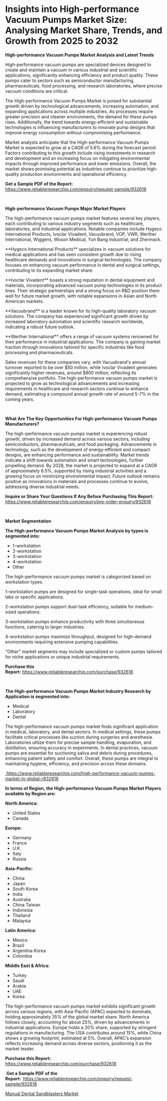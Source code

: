 <p><h1>Insights into High-performance Vacuum Pumps Market Size: Analysing Market Share, Trends, and Growth from 2025 to 2032</h1></p><p><strong>High-performance Vacuum Pumps Market Analysis and Latest Trends</strong></p>
<p><p>High-performance vacuum pumps are specialized devices designed to create and maintain a vacuum in various industrial and scientific applications, significantly enhancing efficiency and product quality. These pumps cater to sectors such as semiconductor manufacturing, pharmaceuticals, food processing, and research laboratories, where precise vacuum conditions are critical.</p><p>The High-performance Vacuum Pumps Market is poised for substantial growth driven by technological advancements, increasing automation, and expanding applications across multiple industries. As processes require greater precision and cleaner environments, the demand for these pumps rises. Additionally, the trend towards energy-efficient and sustainable technologies is influencing manufacturers to innovate pump designs that improve energy consumption without compromising performance.</p><p>Market analysts anticipate that the High-performance Vacuum Pumps Market is expected to grow at a CAGR of 5.6% during the forecast period. Factors contributing to this growth include rising investments in research and development and an increasing focus on mitigating environmental impacts through improved performance and lower emissions. Overall, the market shows promising potential as industries continue to prioritize high-quality production environments and operational efficiency.</p></p>
<p><strong>Get a Sample PDF of the Report:&nbsp;</strong> <a href="https://www.reliableresearchiq.com/enquiry/request-sample/932618?utm_campaign=2716&utm_medium=2&utm_source=Github&utm_content=ia&utm_term=21032025&utm_id=high-performance-vacuum-pumps">https://www.reliableresearchiq.com/enquiry/request-sample/932618</a></p>
<p>&nbsp;</p>
<p><strong>High-performance Vacuum Pumps Major Market Players</strong></p>
<p><p>The high-performance vacuum pumps market features several key players, each contributing to various industry segments such as healthcare, laboratories, and industrial applications. Notable companies include Hygeco International Products, Ivoclar Vivadent, Vacuubrand, VOP, VWR, Werther International, Wiggens, Woson Medical, Yuh Bang Industrial, and Zhermack.</p><p>**Hygeco International Products** specializes in vacuum solutions for medical applications and has seen consistent growth due to rising healthcare demands and innovations in surgical technologies. The company focuses on enhancing vacuum performance in dental and surgical settings, contributing to its expanding market share.</p><p>**Ivoclar Vivadent** boasts a strong reputation in dental equipment and materials, incorporating advanced vacuum pump technologies in its product lines. Their strategic partnerships and a strong focus on R&D position them well for future market growth, with notable expansions in Asian and North American markets.</p><p>**Vacuubrand** is a leader known for its high-quality laboratory vacuum solutions. The company has experienced significant growth driven by increased laboratory automation and scientific research worldwide, indicating a robust future outlook.</p><p>**Werther International** offers a range of vacuum systems renowned for their performance in industrial applications. The company is gaining market traction through innovations tailored for specific industries like food processing and pharmaceuticals.</p><p>Sales revenues for these companies vary, with Vacuubrand's annual turnover reported to be over $50 million, while Ivoclar Vivadent generates significantly higher revenues, around $800 million, reflecting its comprehensive portfolio. The high-performance vacuum pumps market is projected to grow as technological advancements and increasing requirements in healthcare and research sectors continue to enhance demand, estimating a compound annual growth rate of around 5-7% in the coming years.</p></p>
<p>&nbsp;</p>
<p><strong>What Are The Key Opportunities For High-performance Vacuum Pumps Manufacturers?</strong></p>
<p><p>The high-performance vacuum pumps market is experiencing robust growth, driven by increased demand across various sectors, including semiconductors, pharmaceuticals, and food packaging. Advancements in technology, such as the development of energy-efficient and compact designs, are enhancing performance and sustainability. Market trends indicate a shift towards automation and smart technologies, further propelling demand. By 2028, the market is projected to expand at a CAGR of approximately 6.5%, supported by rising industrial activities and a growing focus on minimizing environmental impact. Future outlook remains positive as innovations in materials and processes continue to evolve, addressing diverse industrial needs.</p></p>
<p><strong>Inquire or Share Your Questions If Any Before Purchasing This Report:</strong> <a href="https://www.reliableresearchiq.com/enquiry/pre-order-enquiry/932618?utm_campaign=2716&utm_medium=2&utm_source=Github&utm_content=ia&utm_term=21032025&utm_id=high-performance-vacuum-pumps">https://www.reliableresearchiq.com/enquiry/pre-order-enquiry/932618</a></p>
<p>&nbsp;</p>
<p><strong>Market Segmentation</strong></p>
<p><strong>The High-performance Vacuum Pumps Market Analysis by types is segmented into:</strong></p>
<p><ul><li>1-workstation</li><li>2-workstation</li><li>3-workstation</li><li>4-workstation</li><li>Other</li></ul></p>
<p><p>The high-performance vacuum pumps market is categorized based on workstation types. </p><p>1-workstation pumps are designed for single-task operations, ideal for small labs or specific applications. </p><p>2-workstation pumps support dual-task efficiency, suitable for medium-sized operations. </p><p>3-workstation pumps enhance productivity with three simultaneous functions, catering to larger industries. </p><p>4-workstation pumps maximize throughput, designed for high-demand environments requiring extensive pumping capabilities. </p><p>"Other" market segments may include specialized or custom pumps tailored for niche applications or unique industrial requirements.</p></p>
<p><strong>Purchase this Report:&nbsp;</strong><a href="https://www.reliableresearchiq.com/purchase/932618?utm_campaign=2716&utm_medium=2&utm_source=Github&utm_content=ia&utm_term=21032025&utm_id=high-performance-vacuum-pumps">https://www.reliableresearchiq.com/purchase/932618</a></p>
<p>&nbsp;</p>
<p><strong>The High-performance Vacuum Pumps Market Industry Research by Application is segmented into:</strong></p>
<p><ul><li>Medical</li><li>Laboratory</li><li>Dental</li></ul></p>
<p><p>The high-performance vacuum pumps market finds significant application in medical, laboratory, and dental sectors. In medical settings, these pumps facilitate critical processes like suction during surgeries and anesthesia. Laboratories utilize them for precise sample handling, evaporation, and distillation, ensuring accuracy in experiments. In dental practices, vacuum pumps are essential for suctioning saliva and debris during procedures, enhancing patient safety and comfort. Overall, these pumps are integral to maintaining hygiene, efficiency, and precision across these domains.</p></p>
<p><a href="https://www.reliableresearchiq.com/high-performance-vacuum-pumps-market-in-global-r932618?utm_campaign=2716&utm_medium=2&utm_source=Github&utm_content=ia&utm_term=21032025&utm_id=high-performance-vacuum-pumps">&nbsp;https://www.reliableresearchiq.com/high-performance-vacuum-pumps-market-in-global-r932618</a></p>
<p><strong>In terms of Region, the High-performance Vacuum Pumps Market Players available by Region are:</strong></p>
<p>
    <p> <strong> North America: </strong>
        <ul>
            <li>United States</li>
            <li>Canada</li>
        </ul>
        </p> 
    <p> <strong> Europe: </strong>
        <ul>
            <li>Germany</li>
            <li>France</li>
            <li>U.K.</li>
            <li>Italy</li>
            <li>Russia</li>
        </ul>
        </p> 
    <p> <strong> Asia-Pacific: </strong>
        <ul>
            <li>China</li>
            <li>Japan</li>
            <li>South Korea</li>
            <li>India</li>
            <li>Australia</li>
            <li>China Taiwan</li>
            <li>Indonesia</li>
            <li>Thailand</li>
            <li>Malaysia</li>
        </ul>
        </p> 
    <p> <strong> Latin America: </strong>
        <ul>
            <li>Mexico</li>
            <li>Brazil</li>
            <li>Argentina Korea</li>
            <li>Colombia</li>
        </ul>
        </p> 
    <p> <strong> Middle East & Africa: </strong>
        <ul>
            <li>Turkey</li>
            <li>Saudi</li>
            <li>Arabia</li>
            <li>UAE</li>
            <li>Korea</li>
        </ul>
    </p>
    </p>
<p><p>The high-performance vacuum pumps market exhibits significant growth across various regions, with Asia-Pacific (APAC) expected to dominate, holding approximately 35% of the global market share. North America follows closely, accounting for about 25%, driven by advancements in industrial applications. Europe holds a 20% share, supported by stringent regulations in manufacturing. The USA contributes around 15%, while China shows a growing footprint, estimated at 5%. Overall, APAC’s expansion reflects increasing demand across diverse sectors, positioning it as the market leader.</p></p>
<p><strong>Purchase this Report: </strong><a href="https://www.reliableresearchiq.com/purchase/932618?utm_campaign=2716&utm_medium=2&utm_source=Github&utm_content=ia&utm_term=21032025&utm_id=high-performance-vacuum-pumps">https://www.reliableresearchiq.com/purchase/932618</a></p>
<p>&nbsp;<strong>Get a Sample PDF of the Report:&nbsp;&nbsp;</strong><a href="https://www.reliableresearchiq.com/enquiry/request-sample/932618?utm_campaign=2716&utm_medium=2&utm_source=Github&utm_content=ia&utm_term=21032025&utm_id=high-performance-vacuum-pumps">https://www.reliableresearchiq.com/enquiry/request-sample/932618</a></p>
<p><strong></strong></p>
<p><p><a href="https://github.com/klaassenmackenzie6/Market-Research-Report-List-1/blob/main/manual-dental-sandblasters-market.md?utm_campaign=2716&utm_medium=2&utm_source=Github&utm_content=ia&utm_term=21032025&utm_id=high-performance-vacuum-pumps">Manual Dental Sandblasters Market</a></p></p>